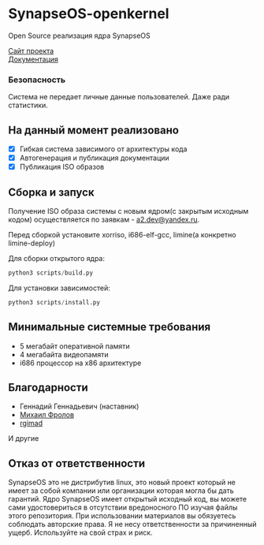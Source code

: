 # SynapseOS-openkernel

Open Source реализация ядра SynapseOS

[Сайт проекта](https://0nera.ru/o/SynapseOS)<br>
[Документация](https://0nera.ru/o/docs)

### Безопасность

Система не передает личные данные пользователей. Даже ради статистики.

## На данный момент реализовано

- [X] Гибкая система зависимого от архитектуры кода
- [X] Автогенерация и публикация документации
- [X] Публикация ISO образов

## Сборка и запуск

Получение ISO образа системы с новым ядром(с закрытым исходным кодом) осуществляется по заявкам - a2.dev@yandex.ru.

Перед сборкой установите xorriso, i686-elf-gcc, limine(а конкретно limine-deploy)

Для сборки открытого ядра:

```python
python3 scripts/build.py
```

Для установки зависимостей:

```python
python3 scripts/install.py
```

## Минимальные системные требования

- 5 мегабайт оперативной памяти
- 4 мегабайта видеопамяти
- i686 процессор на x86 архитектуре

## Благодарности

- Геннадий Геннадьевич (наставник)
- [Михаил Фролов](https://vk.com/id_doczom)
- [rgimad](https://github.com/rgimad)

И другие

## Отказ от ответственности

SynapseOS это не дистрибутив linux, это новый проект который не имеет за собой компании или организации которая могла бы дать гарантий.
Ядро SynapseOS имеет открытый исходный код, вы можете сами удостовериться в отсутствии вредоносного ПО изучая файлы этого репозитория.
При использовании материалов вы обязуетесь соблюдать авторские права.
Я не несу ответственности за причиненный ущерб. Используйте на свой страх и риск.
